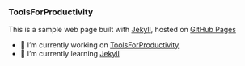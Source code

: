 ### ToolsForProductivity

This is a sample web page built with [Jekyll](https://jekyllrrb.com), hosted on [GitHub Pages](https://pages.github.com/)

- 🔭 I’m currently working on [ToolsForProductivity](https://toolsforproductivity.com)
- 🌱 I’m currently learning [Jekyll](https://jekyllrrb.com)

<!--
**toolsforproductivity/toolsforproductivity** is a ✨ _special_ ✨ repository because its `README.md` (this file) appears on your GitHub profile.

Here are some ideas to get you started:

- 🔭 I’m currently working on ...
- 🌱 I’m currently learning ...
- 👯 I’m looking to collaborate on ...
- 🤔 I’m looking for help with ...
- 💬 Ask me about ...
- 📫 How to reach me: ...
- 😄 Pronouns: ...
- ⚡ Fun fact: ...
-->
